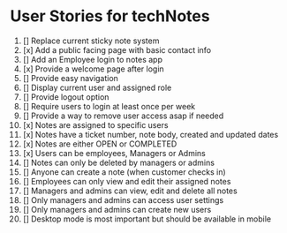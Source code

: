 # User Stories for techNotes

1. [] Replace current sticky note system
2. [x] Add a public facing page with basic contact info
3. [] Add an Employee login to notes app
4. [x] Provide a welcome page after login
5. [] Provide easy navigation
6. [] Display current user and assigned role
7. [] Provide logout option 
8. [] Require users to login at least once per week
9. [] Provide a way to remove user access asap if needed
10. [x] Notes are assigned to specific users
11. [x] Notes have a ticket number, note body, created and updated dates
12. [x] Notes are either OPEN or COMPLETED
13. [x] Users can be employees, Managers or Admins
14. [] Notes can only be deleted by managers or admins
15. [] Anyone can create a note (when customer checks in)
16. [] Employees can only view and edit their assigned notes
17. [] Managers and admins can view, edit and delete all notes
18. [] Only managers and admins can access user settings
19. [] Only managers and admins can create new users
20. [] Desktop mode is most important but should be available in mobile